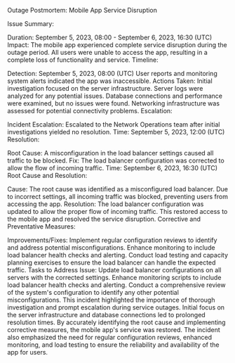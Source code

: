 Outage Postmortem: Mobile App Service Disruption

Issue Summary:

Duration: September 5, 2023, 08:00 - September 6, 2023, 16:30 (UTC)
Impact: The mobile app experienced complete service disruption during the outage period. All users were unable to access the app, resulting in a complete loss of functionality and service.
Timeline:

Detection: September 5, 2023, 08:00 (UTC)
User reports and monitoring system alerts indicated the app was inaccessible.
Actions Taken:
Initial investigation focused on the server infrastructure.
Server logs were analyzed for any potential issues.
Database connections and performance were examined, but no issues were found.
Networking infrastructure was assessed for potential connectivity problems.
Escalation:

Incident Escalation: Escalated to the Network Operations team after initial investigations yielded no resolution.
Time: September 5, 2023, 12:00 (UTC)
Resolution:

Root Cause: A misconfiguration in the load balancer settings caused all traffic to be blocked.
Fix: The load balancer configuration was corrected to allow the flow of incoming traffic.
Time: September 6, 2023, 16:30 (UTC)
Root Cause and Resolution:

Cause: The root cause was identified as a misconfigured load balancer. Due to incorrect settings, all incoming traffic was blocked, preventing users from accessing the app.
Resolution: The load balancer configuration was updated to allow the proper flow of incoming traffic. This restored access to the mobile app and resolved the service disruption.
Corrective and Preventative Measures:

Improvements/Fixes:
Implement regular configuration reviews to identify and address potential misconfigurations.
Enhance monitoring to include load balancer health checks and alerting.
Conduct load testing and capacity planning exercises to ensure the load balancer can handle the expected traffic.
Tasks to Address Issue:
Update load balancer configurations on all servers with the corrected settings.
Enhance monitoring scripts to include load balancer health checks and alerting.
Conduct a comprehensive review of the system's configuration to identify any other potential misconfigurations.
This incident highlighted the importance of thorough investigation and prompt escalation during service outages. Initial focus on the server infrastructure and database connections led to prolonged resolution times. By accurately identifying the root cause and implementing corrective measures, the mobile app's service was restored. The incident also emphasized the need for regular configuration reviews, enhanced monitoring, and load testing to ensure the reliability and availability of the app for users.
